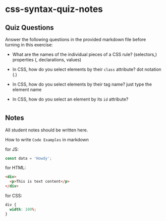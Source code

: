 # css-syntax-quiz-notes

## Quiz Questions

Answer the following questions in the provided markdown file before turning in this exercise:

- What are the names of the individual pieces of a CSS rule?
  (selectors,) properties (, declarations, values)

- In CSS, how do you select elements by their `class` attribute?
  dot notation (.)

- In CSS, how do you select elements by their tag name?
  just type the element name

- In CSS, how do you select an element by its `id` attribute?
  #

## Notes

All student notes should be written here.

How to write `Code Examples` in markdown

for JS:

```javascript
const data = 'Howdy';
```

for HTML:

```html
<div>
  <p>This is text content</p>
</div>
```

for CSS:

```css
div {
  width: 100%;
}
```
